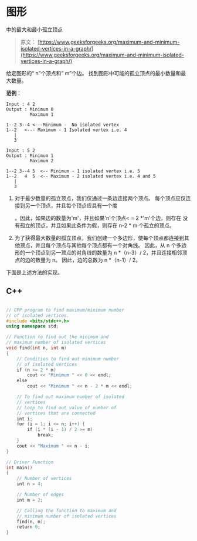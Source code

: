 # 图形

中的最大和最小孤立顶点

> 原文： [https://www.geeksforgeeks.org/maximum-and-minimum-isolated-vertices-in-a-graph/](https://www.geeksforgeeks.org/maximum-and-minimum-isolated-vertices-in-a-graph/)

给定图形的“ n”个顶点和“ m”个边。 找到图形中可能的孤立顶点的最小数量和最大数量。

**范例**：

```
Input : 4 2
Output : Minimum 0
         Maximum 1

1--2 3--4 <---Minimum -  No isolated vertex
1--2   <--- Maximum - 1 Isolated vertex i.e. 4
   |
   3

Input : 5 2
Output : Minimum 1
         Maximum 2

1--2 3--4 5  <-- Minimum - 1 isolated vertex i.e. 5
1--2   4  5  <-- Maximum - 2 isolated vertex i.e. 4 and 5
   |
   3

```

1.  对于最少数量的孤立顶点，我们仅通过一条边连接两个顶点。 每个顶点应仅连接到另一个顶点，并且每个顶点应具有一个度

    。因此，如果边的数量为'm'，并且如果'n'个顶点< = 2 *'m'个边，则存在 没有孤立的顶点，并且如果此条件为假，则存在 n-2 * m 个孤立的顶点。

2.  为了获得最大数量的孤立顶点，我们创建一个多边形，使每个顶点都连接到其他顶点，并且每个顶点与其他每个顶点都有一个对角线。 因此，从 n 个多边形的一个顶点到另一顶点的对角线的数量为 n *（n-3）/ 2，并且连接相邻顶点的边的数量为 n。 因此，边的总数为 n *（n-1）/ 2。

下面是上述方法的实现。

## C++

```cpp

// CPP program to find maximum/minimum number 
// of isolated vertices. 
#include <bits/stdc++.h> 
using namespace std; 

// Function to find out the minimum and  
// maximum number of isolated vertices 
void find(int n, int m) 
{ 
    // Condition to find out minimum number  
    // of isolated vertices 
    if (n <= 2 * m) 
        cout << "Minimum " << 0 << endl; 
    else
        cout << "Minimum " << n - 2 * m << endl; 

    // To find out maximum number of isolated  
    // vertices 
    // Loop to find out value of number of  
    // vertices that are connected 
    int i; 
    for (i = 1; i <= n; i++) { 
        if (i * (i - 1) / 2 >= m) 
            break; 
    } 
    cout << "Maximum " << n - i; 
} 

// Driver Function 
int main() 
{ 
    // Number of vertices 
    int n = 4; 

    // Number of edges 
    int m = 2; 

    // Calling the function to maximum and  
    // minimum number of isolated vertices 
    find(n, m); 
    return 0; 
} 

```